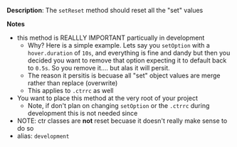 __Description__: The `setReset` method should reset all the "set" values

__Notes__

+ this method is REALLLY IMPORTANT particually in development
    * Why? Here is a simple example. Lets say you `setOption` with a `hover.duration` of `10s`, and everything is fine and dandy but then you decided you want to remove that option expecting it to default back to `0.5s`. So you remove it.... but alas it will persit. 
    * The reason it persitis is becuase all "set" object values are merge rather than replace (overwrite)
    * This applies to `.ctrrc` as well
+ You want to place this method at the very root of your project
    * Note, if don't plan on changing `setOption` or the `.ctrrc` during development this is not needed since
+ NOTE: ctr classes are __not__ reset becuase it doesn't really make sense to do so
+ alias: `development` 